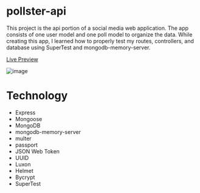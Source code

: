 # pollster-api

This project is the api portion of a social media web application. The app consists of one user model and one poll model to organize the data. While creating this app, I learned how to properly test my routes, controllers, and database using SuperTest and mongodb-memory-server.

[Live Preview](https://luhook04.github.io/pollster-front)

![image](https://user-images.githubusercontent.com/90109038/223201868-2bf305a5-981a-4a5e-bc76-45043cdf9bd7.png)

# Technology
  - Express
  - Mongoose
  - MongoDB
  - mongodb-memory-server
  - multer
  - passport 
  - JSON Web Token
  - UUID
  - Luxon
  - Helmet
  - Bycrypt
  - SuperTest
